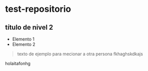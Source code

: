 # test-repositorio
## título de nivel 2
- Elemento 1
- Elemento 2

> texto de ejemplo
> para mecionar a otra persona
fkhaghskdkajs

holaitafonhg